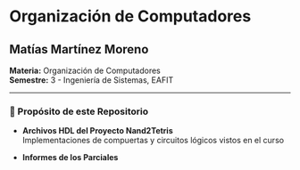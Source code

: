 
#  Organización de Computadores 
## Matías Martínez  Moreno
**Materia:** Organización de Computadores  
**Semestre:** 3 - Ingeniería de Sistemas, EAFIT  

---

### 🎯 Propósito de este Repositorio  
- **Archivos HDL del Proyecto Nand2Tetris**  
  Implementaciones de compuertas y circuitos lógicos vistos en el curso

- **Informes de los Parciales**  
